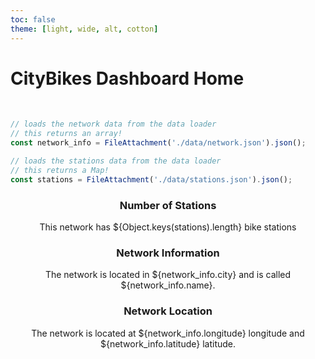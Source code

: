 ```yaml
---
toc: false
theme: [light, wide, alt, cotton]
---
```




<!-- PROVIDED: Header/Page Title -->
# CityBikes Dashboard Home
<br>


<!-- CHALLENGE 3.1 -->
<!-- YOUR TURN: Add code to load the data from stations.json.js-->
<!-- HINT: Use a FileAttachment like we did in Lab 2: Observable Dashboard! -->
<!-- Imports the data from the network and stations data loaders -->
```js
// loads the network data from the data loader
// this returns an array!
const network_info = FileAttachment('./data/network.json').json();
```

```js
// loads the stations data from the data loader
// this returns a Map!
const stations = FileAttachment('./data/stations.json').json();
```


<!-- CHALLENGE 3.2 -->
<!-- YOUR TURN: Add a grid with three cards of information here -->
<!-- Reference the instructions for what information to display in each card. -->
<!-- HINT: You will have to use string interpolation like this `This is a ${interpolated_value}`! -->
<!-- HINT: Reference the .set() method documentation for getting data from a Map in JS linked in the instructions. ! -->

<div class="grid grid-cols-3">
    <div class="card" style="text-align: center;">
        <h3>Number of Stations</h3>
        <p>This network has ${Object.keys(stations).length} bike stations</p>
    </div>
    <div class="card" style="text-align: center;">
        <h3>Network Information</h3>
        <p>The network is located in ${network_info.city} and is called ${network_info.name}.</p>
    </div>
    <div class="card" style="text-align: center;">
        <h3>Network Location</h3>
        <p>The network is located at ${network_info.longitude} longitude and ${network_info.latitude} latitude.</p>
    </div>


</div>